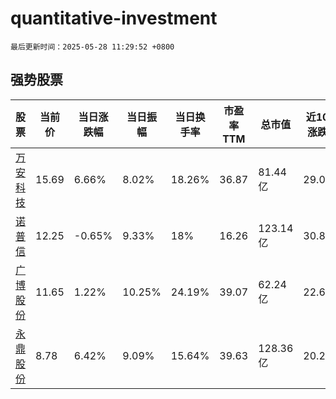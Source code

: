 # quantitative-investment

`最后更新时间：2025-05-28 11:29:52 +0800`

## 强势股票

|股票|当前价|当日涨跌幅|当日振幅|当日换手率|市盈率TTM|总市值|近10日涨跌幅|
|----|----|----|----|----|----|----|----|
|[万安科技](https://xueqiu.com/S/SZ002590)|15.69|6.66%|8.02%|18.26%|36.87|81.44亿|29.03%|
|[诺普信](https://xueqiu.com/S/SZ002215)|12.25|-0.65%|9.33%|18%|16.26|123.14亿|30.88%|
|[广博股份](https://xueqiu.com/S/SZ002103)|11.65|1.22%|10.25%|24.19%|39.07|62.24亿|22.63%|
|[永鼎股份](https://xueqiu.com/S/SH600105)|8.78|6.42%|9.09%|15.64%|39.63|128.36亿|20.27%|
